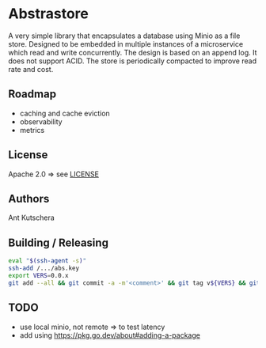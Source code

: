 # Abstrastore

A very simple library that encapsulates a database using Minio as a file store. Designed to be embedded in multiple instances
of a microservice which read and write concurrently. The design is based on an append log.
It does not support ACID. The store is periodically compacted to improve read rate and cost.


## Roadmap

- caching and cache eviction
- observability
- metrics

## License

Apache 2.0 => see [LICENSE](LICENSE)

## Authors

Ant Kutschera

## Building / Releasing

```sh
eval "$(ssh-agent -s)"
ssh-add /.../abs.key
export VERS=0.0.x
git add --all && git commit -a -m'<comment>' && git tag v${VERS} && git push origin main v${VERS}
```

## TODO

- use local minio, not remote => to test latency
- add using https://pkg.go.dev/about#adding-a-package
